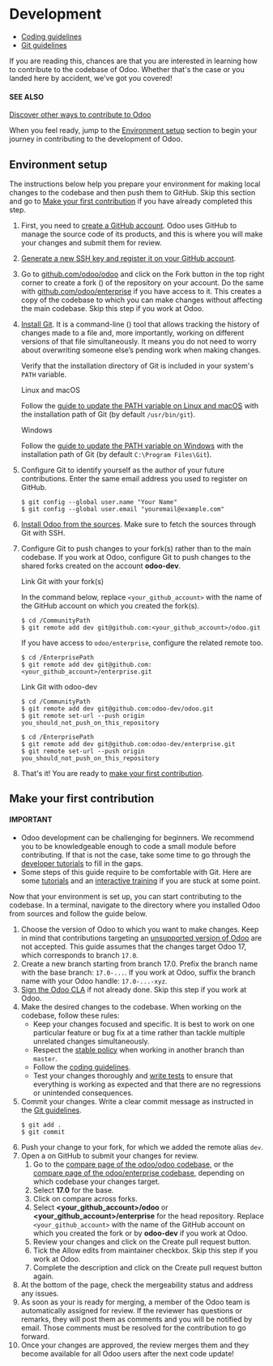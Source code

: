 # Development

* [Coding guidelines](development/coding_guidelines.md)
* [Git guidelines](development/git_guidelines.md)

If you are reading this, chances are that you are interested in learning how to contribute to the
codebase of Odoo. Whether that's the case or you landed here by accident, we've got you covered!

#### SEE ALSO
[Discover other ways to contribute to Odoo](../contributing.md)

When you feel ready, jump to the [Environment setup](#contributing-development-setup) section to begin your journey
in contributing to the development of Odoo.

<a id="contributing-development-setup"></a>

## Environment setup

The instructions below help you prepare your environment for making local changes to the codebase
and then push them to GitHub. Skip this section and go to
[Make your first contribution](#contributing-development-first-contribution) if you have already completed this step.

1. First, you need to [create a GitHub account](https://github.com/join). Odoo uses GitHub to
   manage the source code of its products, and this is where you will make your changes and submit
   them for review.
2. [Generate a new SSH key and register it on your GitHub account](https://docs.github.com/en/authentication/connecting-to-github-with-ssh).
3. Go to [github.com/odoo/odoo](https://github.com/odoo/odoo) and click on the Fork
   button in the top right corner to create a fork () of the repository on your
   account. Do the same with [github.com/odoo/enterprise](https://github.com/odoo/enterprise) if
   you have access to it. This creates a copy of the codebase to which you can make changes without
   affecting the main codebase. Skip this step if you work at Odoo.
4. [Install Git](https://git-scm.com/book/en/v2/Getting-Started-Installing-Git). It is a command-line
   () tool that allows tracking the history of changes made to a file and, more
   importantly, working on different versions of that file simultaneously. It means you do not need to
   worry about overwriting someone else’s pending work when making changes.

   Verify that the installation directory of Git is included in your system's `PATH` variable.

   Linux and macOS

   Follow the [guide to update the PATH variable on Linux and macOS](https://unix.stackexchange.com/a/26059) with the installation path of Git (by default
   `/usr/bin/git`).

   Windows

   Follow the [guide to update the PATH variable on Windows](https://www.howtogeek.com/118594/how-to-edit-your-system-path-for-easy-command-line-access/)
   with the installation path of Git (by default `C:\Program Files\Git`).
5. Configure Git to identify yourself as the author of your future contributions. Enter the same
   email address you used to register on GitHub.
   ```console
   $ git config --global user.name "Your Name"
   $ git config --global user.email "youremail@example.com"
   ```
6. [Install Odoo from the sources](../administration/on_premise/source.md). Make sure to fetch
   the sources through Git with SSH.
7. Configure Git to push changes to your fork(s) rather than to the main codebase. If you work at
   Odoo, configure Git to push changes to the shared forks created on the account **odoo-dev**.

   Link Git with your fork(s)

   In the command below, replace `<your_github_account>` with the name of the GitHub account
   on which you created the fork(s).
   ```console
   $ cd /CommunityPath
   $ git remote add dev git@github.com:<your_github_account>/odoo.git
   ```

   If you have access to `odoo/enterprise`, configure the related remote too.
   ```console
   $ cd /EnterprisePath
   $ git remote add dev git@github.com:<your_github_account>/enterprise.git
   ```

   Link Git with odoo-dev
   ```console
   $ cd /CommunityPath
   $ git remote add dev git@github.com:odoo-dev/odoo.git
   $ git remote set-url --push origin you_should_not_push_on_this_repository

   $ cd /EnterprisePath
   $ git remote add dev git@github.com:odoo-dev/enterprise.git
   $ git remote set-url --push origin you_should_not_push_on_this_repository
   ```
8. That's it! You are ready to [make your first contribution](#contributing-development-first-contribution).

<a id="contributing-development-first-contribution"></a>

## Make your first contribution

#### IMPORTANT
- Odoo development can be challenging for beginners. We recommend you to be knowledgeable enough
  to code a small module before contributing. If that is not the case, take some time to go
  through the [developer tutorials](../developer/tutorials.md) to fill in the gaps.
- Some steps of this guide require to be comfortable with Git. Here are some [tutorials](https://www.atlassian.com/git/tutorials) and an [interactive training](https://learngitbranching.js.org/) if you are stuck at some point.

Now that your environment is set up, you can start contributing to the codebase. In a terminal,
navigate to the directory where you installed Odoo from sources and follow the guide below.

1. Choose the version of Odoo to which you want to make changes. Keep in mind that contributions
   targeting an [unsupported version of Odoo](../administration/supported_versions.md) are not
   accepted. This guide assumes that the changes target Odoo 17, which corresponds to
   branch `17.0`.
2. Create a new branch starting from branch 17.0. Prefix the branch name with the base
   branch: `17.0-...`. If you work at Odoo, suffix the branch name with your Odoo
   handle: `17.0-...-xyz`.
3. [Sign the Odoo CLA](https://github.com/odoo/odoo/blob/17.0/doc/cla/sign-cla.md) if not already done. Skip this step if
   you work at Odoo.
4. Make the desired changes to the codebase. When working on the codebase, follow these rules:
   - Keep your changes focused and specific. It is best to work on one particular feature or bug fix
     at a time rather than tackle multiple unrelated changes simultaneously.
   - Respect the [stable policy](https://github.com/odoo/odoo/wiki/Contributing#what-does-stable-mean) when working in
     another branch than `master`.
   - Follow the [coding guidelines](development/coding_guidelines.md).
   - Test your changes thoroughly and [write tests](../developer/reference/backend/testing.md) to
     ensure that everything is working as expected and that there are no regressions or unintended
     consequences.
5. Commit your changes. Write a clear commit message as instructed in the [Git guidelines](development/git_guidelines.md).
   ```console
   $ git add .
   $ git commit
   ```
6. Push your change to your fork, for which we added the remote alias `dev`.
7. Open a  on GitHub to submit your changes for review.
   1. Go to the [compare page of the odoo/odoo codebase](https://github.com/odoo/odoo/compare), or
      the [compare page of the odoo/enterprise codebase](https://github.com/odoo/enterprise/compare), depending on which codebase your changes
      target.
   2. Select **17.0** for the base.
   3. Click on compare across forks.
   4. Select **<your_github_account>/odoo** or **<your_github_account>/enterprise** for the head
      repository. Replace `<your_github_account>` with the name of the GitHub account on which you
      created the fork or by **odoo-dev** if you work at Odoo.
   5. Review your changes and click on the Create pull request button.
   6. Tick the Allow edits from maintainer checkbox. Skip this step if you work at Odoo.
   7. Complete the description and click on the Create pull request button again.
8. At the bottom of the page, check the mergeability status and address any issues.
9. As soon as your  is ready for merging, a member of the Odoo team
   is automatically assigned for review. If the reviewer has questions or remarks, they will
   post them as comments and you will be notified by email. Those comments must be resolved
   for the contribution to go forward.
10. Once your changes are approved, the review merges them and they become available for all Odoo
    users after the next code update!
